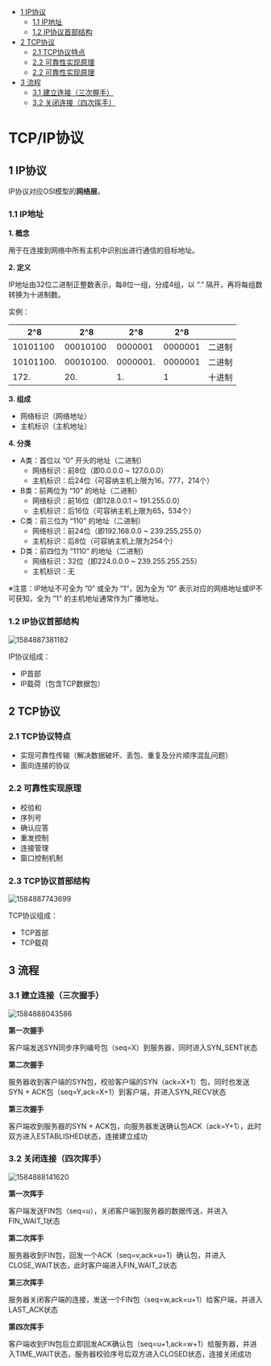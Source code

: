 - [1 IP协议](#1-IP协议)
  - [1.1 IP地址](#11-IP地址)
  - [1.2 IP协议首部结构](#12-IP协议首部结构)
- [2 TCP协议](#2-TCP协议)
  - [2.1 TCP协议特点](#21TCP协议特点)
  - [2.2 可靠性实现原理](#22-可靠性实现原理)
  - [2.2 可靠性实现原理](#22-可靠性实现原理)
- [3 流程](#3-流程)
  - [3.1 建立连接（三次握手）](#31-建立连接三次握手)
  - [3.2 关闭连接（四次挥手）](#32-关闭连接四次挥手)

# TCP/IP协议

## 1 IP协议

IP协议对应OSI模型的**网络层**。

### 1.1 IP地址

**1. 概念**

用于在连接到网络中所有主机中识别出进行通信的目标地址。

**2. 定义**

IP地址由32位二进制正整数表示，每8位一组，分成4组，以 “.” 隔开，再将每组数转换为十进制数。

实例：

| 2^8       | 2^8       | 2^8      | 2^8     |        |
| --------- | --------- | -------- | ------- | ------ |
| 10101100  | 00010100  | 0000001  | 0000001 | 二进制 |
| 10101100. | 00010100. | 0000001. | 0000001 | 二进制 |
| 172.      | 20.       | 1.       | 1       | 十进制 |

**3. 组成**

- 网络标识（网络地址）
- 主机标识（主机地址）

**4. 分类**

- A类：首位以 “0” 开头的地址（二进制）
  - 网络标识：前8位（即0.0.0.0 ~ 127.0.0.0）
  - 主机标识：后24位（可容纳主机上限为16，777，214个）
- B类：前两位为 “10” 的地址（二进制）
  - 网络标识：前16位（即128.0.0.1 ~ 191.255.0.0）
  - 主机标识：后16位（可容纳主机上限为65，534个）
- C类：前三位为 “110” 的地址（二进制）
  - 网络标识：前24位（即192.168.0.0 ~ 239.255.255.0）
  - 主机标识：后8位（可容纳主机上限为254个）
- D类：前四位为 “1110” 的地址（二进制）
  - 网络标识：32位（即224.0.0.0 ~ 239.255.255.255）
  - 主机标识：无

※注意：IP地址不可全为 ”0“ 或全为 ”1“，因为全为 ”0“ 表示对应的网络地址或IP不可获知，全为 ”1“ 的主机地址通常作为广播地址。

### 1.2 IP协议首部结构

![1584887381182](assets/1584887381182.png)

IP协议组成：

- IP首部
- IP载荷（包含TCP数据包）

## 2 TCP协议

### 2.1 TCP协议特点

- 实现可靠性传输（解决数据破坏、丢包、重复及分片顺序混乱问题）
- 面向连接的协议

### 2.2 可靠性实现原理

- 校验和
- 序列号
- 确认应答
- 重发控制
- 连接管理
- 窗口控制机制

### 2.3 TCP协议首部结构

![1584887743699](assets/1584887743699.png)

TCP协议组成：

- TCP首部
- TCP载荷

## 3 流程

### 3.1 建立连接（三次握手）

![1584888043586](assets/1584888043586.png)

**第一次握手**

客户端发送SYN同步序列编号包（seq=X）到服务器，同时进入SYN_SENT状态

**第二次握手**

服务器收到客户端的SYN包，校验客户端的SYN（ack=X+1）包，同时也发送SYN + ACK包（seq=Y,ack=X+1）到客户端，并进入SYN_RECV状态

**第三次握手**

客户端收到服务器的SYN + ACK包，向服务器发送确认包ACK（ack=Y+1），此时双方进入ESTABLISHED状态，连接建立成功

### 3.2 关闭连接（四次挥手）

![1584888141620](assets/1584888141620.png)

**第一次挥手**

客户端发送FIN包（seq=u），关闭客户端到服务器的数据传送，并进入FIN_WAIT_1状态

**第二次挥手**

服务器收到FIN包，回发一个ACK（seq=v,ack=u+1）确认包，并进入CLOSE_WAIT状态，此时客户端进入FIN_WAIT_2状态

**第三次挥手**

服务器关闭客户端的连接，发送一个FIN包（seq=w,ack=u+1）给客户端，并进入LAST_ACK状态

**第四次挥手**

客户端收到FIN包后立即回发ACK确认包（seq=u+1,ack=w+1）给服务器，并进入TIME_WAIT状态，服务器校验序号后双方进入CLOSED状态，连接关闭成功

